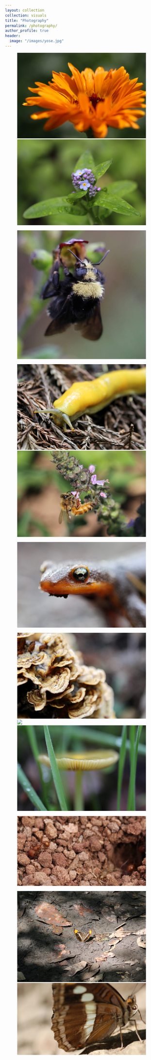 ```yaml
---
layout: collection
collection: visuals
title: "Photography"
permalink: /photography/
author_profile: true
header:
  image: "/images/yose.jpg"
---
```

<figure class="half">
    <a href="/images/calendula.JPG"><img src="/images/calendula.JPG"></a>
	<a href="/images/purple-flower.jpg"><img src="/images/purple-flower.jpg"></a>
</figure>
<figure>
	<a href="/images/bumblebee.jpg"><img src="/images/bumblebee.jpg"></a>
</figure>
<figure class="half">
	<a href="/images/banana-slug.jpeg"><img src="/images/banana-slug.jpeg"></a>
	<a href="/images/honeybee.jpg"><img src="/images/honeybee.jpg"></a>
</figure>
<figure>
	<a href="/images/close-newt.JPG"><img src="/images/close-newt.JPG"></a>
</figure>
<figure class="third">
    <a href="/images/polypore.jpeg"><img src="/images/polypore.jpeg"></a>
	<a href="/images/wisp-weed.JPG"><img src="/images/wisp-weed.JPG"></a>
	<a href="/images/mush-side-resize.JPG"><img src="/images/mush-side-resize.JPG"></a>
</figure>
<figure>
	<a href="/images/ant.jpeg"><img src="/images/ant.jpeg"></a>
</figure>
<figure class="half">
    <a href="/images/butterfly.jpg"><img src="/images/butterfly.jpg"></a>
	<a href="/images/side-butterfly.JPG"><img src="/images/side-butterfly.JPG"></a>
</figure>


